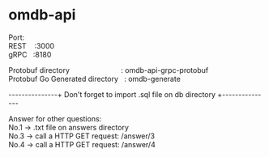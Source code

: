 # omdb-api

Port:  
REST  &nbsp;&nbsp; :3000  
gRPC  &nbsp; :8180

Protobuf directory &emsp; &emsp; &emsp; &emsp; &emsp; &nbsp; : omdb-api-grpc-protobuf  
Protobuf Go Generated directory &nbsp; : omdb-generate

---------------+ Don't forget to import .sql file on db directory +---------------

Answer for other questions:  
No.1 -> .txt file on answers directory  
No.3 -> call a HTTP GET request: /answer/3  
No.4 -> call a HTTP GET request: /answer/4  
